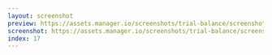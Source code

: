 ```yaml
---
layout: screenshot
preview: https://assets.manager.io/screenshots/trial-balance/screenshot-small.png
screenshot: https://assets.manager.io/screenshots/trial-balance/screenshot-large.png
index: 17
---
```

